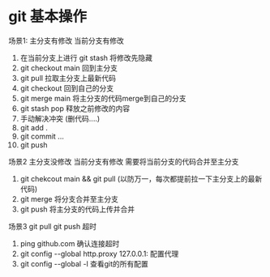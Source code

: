 # git 基本操作
场景1:
  主分支有修改 
  当前分支有修改 

1. 在当前分支上进行 git stash  将修改先隐藏
2. git checkout main  回到主分支
3. git pull  拉取主分支上最新代码
4. git checkout <your branch name>  回到自己的分支
5. git merge main 将主分支的代码merge到自己的分支
6. git stash pop  释放之前修改的内容
7. 手动解决冲突 (删代码....)
8. git add .
9. git commit ...
10. git push
  
  
场景2
  主分支没修改
  当前分支有修改
  需要将当前分支的代码合并至主分支
1. git chekcout main && git pull (以防万一，每次都提前拉一下主分支上的最新代码)
2. git merge <your branch name> 将分支合并至主分支
3. git push 将主分支的代码上传并合并
  
场景3
  git pull git push 超时
1. ping github.com 确认连接超时
2. git config --global http.proxy 127.0.0.1:<your proxy port> 配置代理
3. git config --global -l  查看git的所有配置
